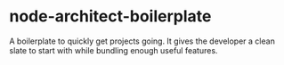 node-architect-boilerplate
==========================

A boilerplate to quickly get projects going. It gives the developer a clean slate to start with while bundling enough useful features.

